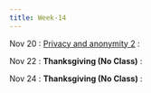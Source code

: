 ```yaml
---
title: Week-14
---
```


Nov 20
: [Privacy and anonymity 2]()
  :  

Nov 22
: **Thanksgiving (No Class)**
  : [](#)

Nov 24
: **Thanksgiving (No Class)**
  : [](#)



